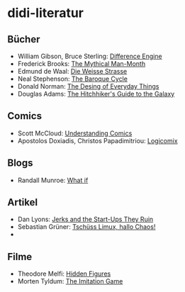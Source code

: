 # didi-literatur  

## Bücher
* William Gibson, Bruce Sterling: [Difference Engine](https://en.wikipedia.org/wiki/Difference_engine)
* Frederick Brooks: [The Mythical Man-Month](https://en.wikipedia.org/wiki/The_Mythical_Man-Month)
* Edmund de Waal: [Die Weisse Strasse](http://www.thewhiteroadbook.com/)
* Neal Stephenson: [The Baroque Cycle](https://en.wikipedia.org/wiki/The_Baroque_Cycle)
* Donald Norman: [The Desing of Everyday Things ](https://en.wikipedia.org/wiki/The_Design_of_Everyday_Things)
* Douglas Adams: [The Hitchhiker's Guide to the Galaxy](https://en.wikipedia.org/wiki/The_Hitchhiker%27s_Guide_to_the_Galaxy)

## Comics
* Scott McCloud: [Understanding Comics](https://en.wikipedia.org/wiki/Understanding_Comics)
* Apostolos Doxiadis, Christos Papadimitriou: [Logicomix](https://en.wikipedia.org/wiki/Logicomix)

## Blogs
* Randall Munroe: [What if](https://what-if.xkcd.com/)

## Artikel
* Dan Lyons: [Jerks and the Start-Ups They Ruin](https://www.nytimes.com/2017/04/01/opinion/sunday/jerks-and-the-start-ups-they-ruin.html)
* Sebastian Grüner: [Tschüss Limux, hallo Chaos!](https://www.golem.de/news/muenchen-tschuess-limux-hallo-chaos-1711-131292.html)
* 

## Filme
* Theodore Melfi: [Hidden Figures](http://www.imdb.com/title/tt4846340/)
* Morten Tyldum: [The Imitation Game](http://www.imdb.com/title/tt2084970/)
